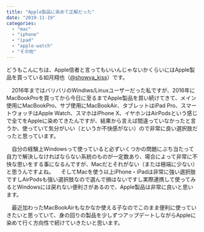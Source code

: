 ```yaml
---
title: "Apple製品に染めて正解だった"
date: "2019-11-19"
categories: 
  - "mac"
  - "iphone"
  - "ipad"
  - "apple-watch"
  - "その他"
---
```


どうもこんにちは、Apple信者と言ってもいいんじゃないかくらいにはApple製品を買っている如月翔也（[@showya\_kiss](http://twitter.com/showya_kiss)）です。

　2016年まではバリバリのWindiws/Linuxユーザーだった私ですが、2016年にMacBookProを買ってから今日に至るまでApple製品を買い続けてきて、メイン使用にMacBookPro、サブ使用にMacBookAir、タブレットはiPad Pro、スマートウォッチはApple Watch、スマホはiPhone X、イヤホンはAirPodsという感じで全てをAppleに染めてきたんですが、結果から言えば間違っていなかったと言うか、使っていて気分がいい（というか不快感がない）ので非常に良い選択肢だったと思っています。

　自分の経験上Windowsって使っていると必ずいくつかの問題にぶち当たって自力で解決しなければならない系統のものが一定数あり、場合によって非常に不快な思いをする事になるんですが、Macだとそれがない（または極端に少ない）と思うんですよね。 　そしてMacを使う以上iPhone・iPadは非常に強い選択肢ですしAirPodsも強い選択肢なので選んで損はないですし実際連携して使ってみるとWindowsには戻れない便利さがあるので、Apple製品は非常に良いと思います。

　最近加わったMacBookAirもなかなか使える子なのでこのまま便利に使っていきたいと思っていて、身の回りの製品を少しずつアップデートしながらAppleに染めて行く方向性で続けていきたいと思います。
